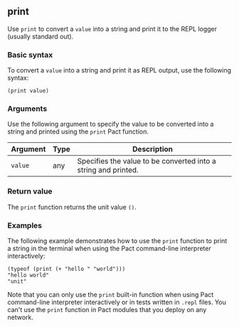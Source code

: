 ## print

Use `print` to convert a `value` into a string and print it to the REPL logger (usually standard out).

### Basic syntax

To convert a `value` into a string and print it as REPL output, use the following syntax:

```pact
(print value)
```

### Arguments

Use the following argument to specify the value to be converted into a string and printed using the `print` Pact function.

| Argument | Type | Description |
| --- | --- | --- |
| `value` | any | Specifies the value to be converted into a string and printed. |

### Return value

The `print` function returns the unit value `()`.

### Examples

The following example demonstrates how to use the `print` function to print a string in the terminal when using the Pact command-line interpreter interactively:

```pact
(typeof (print (+ "hello " "world")))
"hello world"
"unit"
```

Note that you can only use the `print` built-in function when using Pact command-line interpreter interactively or in tests written in `.repl` files.
You can't use the `print` function in Pact modules that you deploy on any network.